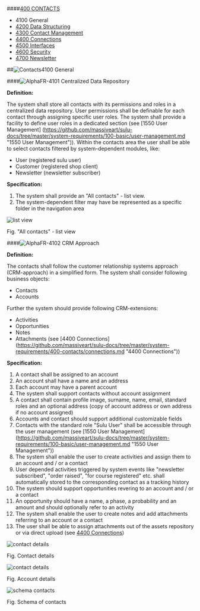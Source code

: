 ####[400 CONTACTS](https://github.com/massiveart/sulu-docs/tree/master/system-requirements/400-contacts "400 CONTACTS")

* 4100 General
* [4200 Data Structuring](https://github.com/massiveart/sulu-docs/tree/master/system-requirements/400-contacts/data-structuring.md "4200 Data Structuring")
* [4300 Contact Management](https://github.com/massiveart/sulu-docs/tree/master/system-requirements/400-contacts/contact-management.md "4300 Contact Management")
* [4400 Connections](https://github.com/massiveart/sulu-docs/tree/master/system-requirements/400-contacts/connections.md "4400 Connections")
* [4500 Interfaces](https://github.com/massiveart/sulu-docs/tree/master/system-requirements/400-contacts/interfaces.md "4500 Interfaces")
* [4600 Security](https://github.com/massiveart/sulu-docs/tree/master/system-requirements/400-contacts/security.md "4600 Security")
* [4700 Newsletter](https://github.com/massiveart/sulu-docs/tree/master/system-requirements/400-contacts/newsletter.md "4700 Newsletter")


##![Contacts](https://raw.github.com/massiveart/sulu-docs/master/system-requirements/images/contacts.png)4100 General

####![Alpha](https://raw.github.com/massiveart/sulu-docs/master/system-requirements/images/alpha.png)FR-4101 Centralized Data Repository

**Definition:**

The system shall store all contacts with its permissions and roles in a centralized data repository. User permissions shall be definable for each contact through assigning specific user roles. The system shall provide a facility to define user roles in a dedicated section (see [1550 User Management] (https://github.com/massiveart/sulu-docs/tree/master/system-requirements/100-basic/user-management.md "1550 User Management")). Within the contacts area the user shall be able to select contacts filtered by system-dependent modules, like:

* User (registered sulu user)
* Customer (registered shop client)
* Newsletter (newsletter subscriber)

**Specification:**

1. The system shall provide an "All contacts" - list view.
2. The system-dependent filter may have be represented as a specific folder in the navigation area

![list view](https://raw.github.com/massiveart/sulu-docs/master/system-requirements/images/contact-list.png)

Fig. "All contacts" - list view

####![Alpha](https://raw.github.com/massiveart/sulu-docs/master/system-requirements/images/alpha.png)FR-4102 CRM Approach

**Definition:**

The contacts shall follow the customer relationship systems approach (CRM-approach) in a simplified form. The system shall consider following business objects:

* Contacts
* Accounts

Further the system should provide following CRM-extensions:

* Activities
* Opportunities
* Notes
* Attachments (see [4400 Connections] (https://github.com/massiveart/sulu-docs/tree/master/system-requirements/400-contacts/connections.md "4400 Connections"))

**Specification:**

1. A contact shall be assigned to an account
1. An account shall have a name and an address
1. Each account may have a parent account
1. The system shall support contacts without account assignment
1. A contact shall contain profile image, surname, name, email, standard roles and an optional address (copy of account address or own address if no account assigned)
1. Accounts and contact should support additional customizable fields
1. Contacts with the standard role "Sulu User" shall be accessible through the user management (see [1550 User Management] (https://github.com/massiveart/sulu-docs/tree/master/system-requirements/100-basic/user-management.md "1550 User Management"))
1. The system shall enable the user to create activities and assign them to an account and / or a contact
1. User depended activities triggered by system events like "newsletter subscribed", "order raised", "for course registered" etc. shall automatically stored to the corresponding contact as a tracking history
1. The system should support opportunities revering to an account and / or a contact 
1. An opportunity should have a name, a phase, a probability and an amount and should optionally refer to an activity
1. The system shall enable the user to create notes and add attachments referring to an account or a contact 
1. The user shall be able to assign attachments out of the assets repository or via direct upload (see [4400 Connections](https://github.com/massiveart/sulu-docs/tree/master/system-requirements/500-assets/connections.md "4400 Connections"))

![contact details](https://raw.github.com/massiveart/sulu-docs/master/system-requirements/images/contact-details.png)

Fig. Contact details

![contact details](https://raw.github.com/massiveart/sulu-docs/master/system-requirements/images/account-details.png)

Fig. Account details

![schema contacts](https://raw.github.com/massiveart/sulu-docs/master/system-requirements/images/schema-contacts.png)

Fig. Schema of contacts


